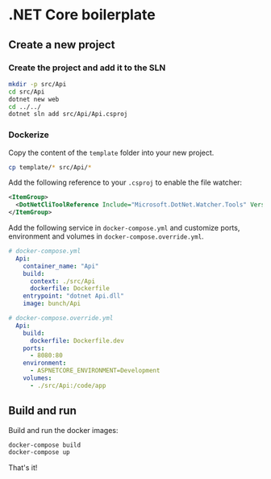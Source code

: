 # .NET Core boilerplate

## Create a new project

### Create the project and add it to the SLN

```sh
mkdir -p src/Api
cd src/Api
dotnet new web
cd ../../
dotnet sln add src/Api/Api.csproj
```

### Dockerize

Copy the content of the `template` folder into your new project.

```sh
cp template/* src/Api/*
```

Add the following reference to your `.csproj` to enable the file watcher:

```xml
<ItemGroup>
  <DotNetCliToolReference Include="Microsoft.DotNet.Watcher.Tools" Version="2.1.0-preview1-27567" />
</ItemGroup>
``` 

Add the following service in `docker-compose.yml` and customize ports, 
environment and volumes in `docker-compose.override.yml`.

```yml
# docker-compose.yml
  Api:
    container_name: "Api"
    build:
      context: ./src/Api
      dockerfile: Dockerfile
    entrypoint: "dotnet Api.dll"
    image: bunch/Api

# docker-compose.override.yml
  Api:
    build:
      dockerfile: Dockerfile.dev
    ports: 
      - 8080:80
    environment: 
      - ASPNETCORE_ENVIRONMENT=Development
    volumes:
      - ./src/Api:/code/app

```

## Build and run

Build and run the docker images:

```sh
docker-compose build
docker-compose up
```

That's it!
